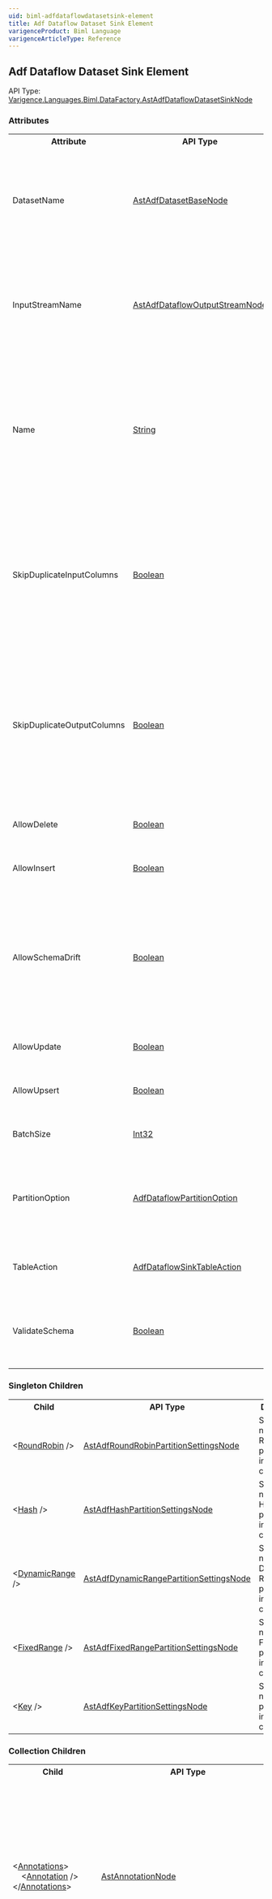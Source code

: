```yaml
---
uid: biml-adfdataflowdatasetsink-element
title: Adf Dataflow Dataset Sink Element
varigenceProduct: Biml Language
varigenceArticleType: Reference
---
```

## Adf Dataflow Dataset Sink Element<div class="AssemblyInfoGroup"><div class="CrossReferenceGroup"><div class="CrossReferenceHeader">API Type:</div><div class="CrossReferenceValue"><a href="../api-reference/Varigence.Languages.Biml.DataFactory.AstAdfDataflowDatasetSinkNode.html">Varigence.Languages.Biml.DataFactory.AstAdfDataflowDatasetSinkNode</a></div></div></div><div class="AttributeGroup"><h3>Attributes</h3><table id="AttributeList" class="AttributeList"><tbody><tr><th class="AttributeNameColumnHeader">Attribute</th><th class="AttributeTypeColumnHeader">API Type</th><th class="AttributeDefaultColumnHeader">Default</th><th class="AttributeSummaryColumnHeader">Description</th></tr><tr class="ad0"><td class="AttributeName">DatasetName</td><td class="AttributeType"><a href="../api-reference/Varigence.Languages.Biml.DataFactory.AstAdfDatasetBaseNode.html">AstAdfDatasetBaseNode</a></td><td class="AttributeDefault">&nbsp;</td><td class="AttributeSummary"><div class ="SummaryItem">Specifies a reference to the dataset used in the dataflow.</div> This is a required reference to an existing definiton.</td></tr><tr class="ad1"><td class="AttributeName">InputStreamName</td><td class="AttributeType"><a href="../api-reference/Varigence.Languages.Biml.DataFactory.AstAdfDataflowOutputStreamNode.html">AstAdfDataflowOutputStreamNode</a></td><td class="AttributeDefault">&nbsp;</td><td class="AttributeSummary"><div class ="SummaryItem">A reference to a previous component's output stream.</div> This is a required reference to an existing definiton.</td></tr><tr class="ad0"><td class="AttributeName">Name</td><td class="AttributeType"><a href="https://msdn.microsoft.com/en-us/library/System.String.aspx">String</a></td><td class="AttributeDefault">&nbsp;</td><td class="AttributeSummary"><div class ="SummaryItem">Specifies the name of the object.  This name can be used to reference this object from anywhere else in the program.</div> This is a required property</td></tr><tr class="ad1"><td class="AttributeName">SkipDuplicateInputColumns</td><td class="AttributeType"><a href="https://msdn.microsoft.com/en-us/library/System.Boolean.aspx">Boolean</a></td><td class="AttributeDefault">False</td><td class="AttributeSummary"><div class ="SummaryItem">If the same input column is used in more than one mapping, then any instance after the first will be skipped.</div> This is a required property</td></tr><tr class="ad0"><td class="AttributeName">SkipDuplicateOutputColumns</td><td class="AttributeType"><a href="https://msdn.microsoft.com/en-us/library/System.Boolean.aspx">Boolean</a></td><td class="AttributeDefault">False</td><td class="AttributeSummary"><div class ="SummaryItem">If a mapping will produce an output column that matches another column, then each instance after the first will be skipped.</div> This is a required property</td></tr><tr class="ad1"><td class="AttributeName">AllowDelete</td><td class="AttributeType"><a href="https://msdn.microsoft.com/en-us/library/System.Boolean.aspx">Boolean</a></td><td class="AttributeDefault">False</td><td class="AttributeSummary"><div class ="SummaryItem">Allow rows to be deleted in the sink.</div> </td></tr><tr class="ad0"><td class="AttributeName">AllowInsert</td><td class="AttributeType"><a href="https://msdn.microsoft.com/en-us/library/System.Boolean.aspx">Boolean</a></td><td class="AttributeDefault">False</td><td class="AttributeSummary"><div class ="SummaryItem">Allow rows to be inserted in the sink.</div> </td></tr><tr class="ad1"><td class="AttributeName">AllowSchemaDrift</td><td class="AttributeType"><a href="https://msdn.microsoft.com/en-us/library/System.Boolean.aspx">Boolean</a></td><td class="AttributeDefault">False</td><td class="AttributeSummary"><div class ="SummaryItem">Select true if your source columns are likely to change during the dataflow. If marked true, all columns pass through the dataflow to the sink.</div> </td></tr><tr class="ad0"><td class="AttributeName">AllowUpdate</td><td class="AttributeType"><a href="https://msdn.microsoft.com/en-us/library/System.Boolean.aspx">Boolean</a></td><td class="AttributeDefault">False</td><td class="AttributeSummary"><div class ="SummaryItem">Allow rows to be updated in the sink.</div> </td></tr><tr class="ad1"><td class="AttributeName">AllowUpsert</td><td class="AttributeType"><a href="https://msdn.microsoft.com/en-us/library/System.Boolean.aspx">Boolean</a></td><td class="AttributeDefault">False</td><td class="AttributeSummary"><div class ="SummaryItem">Allow rows to be upserted in the sink.</div> </td></tr><tr class="ad0"><td class="AttributeName">BatchSize</td><td class="AttributeType"><a href="https://msdn.microsoft.com/en-us/library/System.Int32.aspx">Int32</a></td><td class="AttributeDefault">-1</td><td class="AttributeSummary"><div class ="SummaryItem">Size of batches for columnar caching.</div> </td></tr><tr class="ad1"><td class="AttributeName">PartitionOption</td><td class="AttributeType"><a href="../api-reference/Varigence.Languages.Biml.DataFactory.AdfDataflowPartitionOption.html">AdfDataflowPartitionOption</a></td><td class="AttributeDefault">CurrentPartitioning</td><td class="AttributeSummary"><div class ="SummaryItem">Specifies how the user would like to handle partitioning inside of dataflow components.</div> </td></tr><tr class="ad0"><td class="AttributeName">TableAction</td><td class="AttributeType"><a href="../api-reference/Varigence.Languages.Biml.DataFactory.AdfDataflowSinkTableAction.html">AdfDataflowSinkTableAction</a></td><td class="AttributeDefault">None</td><td class="AttributeSummary"><div class ="SummaryItem">Select the table action: None, Truncate, Recreate.</div> </td></tr><tr class="ad1"><td class="AttributeName">ValidateSchema</td><td class="AttributeType"><a href="https://msdn.microsoft.com/en-us/library/System.Boolean.aspx">Boolean</a></td><td class="AttributeDefault">False</td><td class="AttributeSummary"><div class ="SummaryItem">Dataflow will fail if any column in the dataflow is not found in the source.</div> </td></tr></tbody></table></div><div class="ChildGroup">### Singleton Children<table id="ChildList" class="ChildList"><tbody><tr><th class="ChildNameColumnHeader">Child</th><th class="ChildTypeColumnHeader">API Type</th><th class="ChildSummaryColumnHeader">Description</th></tr><tr class="cd0"><td class="ChildName"><span class="punc">&lt;</span><a href=Varigence.Languages.Biml.DataFactory.AstAdfRoundRobinPartitionSettingsNode.html">RoundRobin</a><span class="punc"> /&gt;</span></td><td class="ChildType"><a href="../api-reference/Varigence.Languages.Biml.DataFactory.AstAdfRoundRobinPartitionSettingsNode.html">AstAdfRoundRobinPartitionSettingsNode</a></td><td class="ChildSummary">Settings node for Round Robin partitioning in dataflow components. </td></tr><tr class="cd1"><td class="ChildName"><span class="punc">&lt;</span><a href=Varigence.Languages.Biml.DataFactory.AstAdfHashPartitionSettingsNode.html">Hash</a><span class="punc"> /&gt;</span></td><td class="ChildType"><a href="../api-reference/Varigence.Languages.Biml.DataFactory.AstAdfHashPartitionSettingsNode.html">AstAdfHashPartitionSettingsNode</a></td><td class="ChildSummary">Settings node for Hash partitioning in dataflow components. </td></tr><tr class="cd0"><td class="ChildName"><span class="punc">&lt;</span><a href=Varigence.Languages.Biml.DataFactory.AstAdfDynamicRangePartitionSettingsNode.html">DynamicRange</a><span class="punc"> /&gt;</span></td><td class="ChildType"><a href="../api-reference/Varigence.Languages.Biml.DataFactory.AstAdfDynamicRangePartitionSettingsNode.html">AstAdfDynamicRangePartitionSettingsNode</a></td><td class="ChildSummary">Settings node for Dynamic Range partitioning in dataflow components. </td></tr><tr class="cd1"><td class="ChildName"><span class="punc">&lt;</span><a href=Varigence.Languages.Biml.DataFactory.AstAdfFixedRangePartitionSettingsNode.html">FixedRange</a><span class="punc"> /&gt;</span></td><td class="ChildType"><a href="../api-reference/Varigence.Languages.Biml.DataFactory.AstAdfFixedRangePartitionSettingsNode.html">AstAdfFixedRangePartitionSettingsNode</a></td><td class="ChildSummary">Settings node for Fixed Range partitioning in dataflow components. </td></tr><tr class="cd0"><td class="ChildName"><span class="punc">&lt;</span><a href=Varigence.Languages.Biml.DataFactory.AstAdfKeyPartitionSettingsNode.html">Key</a><span class="punc"> /&gt;</span></td><td class="ChildType"><a href="../api-reference/Varigence.Languages.Biml.DataFactory.AstAdfKeyPartitionSettingsNode.html">AstAdfKeyPartitionSettingsNode</a></td><td class="ChildSummary">Settings node for Key partitioning in dataflow components. </td></tr></tbody></table></div><div class="ChildGroup">### Collection Children<table id="ChildList" class="ChildList"><tbody><tr><th class="ChildNameColumnHeader">Child</th><th class="ChildTypeColumnHeader">API Type</th><th class="ChildSummaryColumnHeader">Description</th></tr><tr class="cd0"><td class="ChildName"><span class="punc">&lt;</span><a href=Varigence.Languages.Biml.AstNode_Annotations.html">Annotations</a><span class="punc">&gt;</span><br />&nbsp;&nbsp;&nbsp;&nbsp;<span class="punc">&lt;</span><a href=Varigence.Languages.Biml.AstAnnotationNode.html">Annotation</a> <span class="punc">/&gt;</span><br /><span class="punc">&lt;/</span><a href=Varigence.Languages.Biml.AstNode_Annotations.html">Annotations</a><span class="punc">&gt;</span></td><td class="ChildType"><a href="../api-reference/Varigence.Languages.Biml.AstAnnotationNode.html">AstAnnotationNode</a></td><td class="ChildSummary"><div class ="SummaryItem">This is a collection of annotation items that can be used to specify documentation, tags, or other information.  Annotations are particularly useful for storing information about nodes that can be used by BimlScript code.</div> </td></tr><tr class="cd1"><td class="ChildName"><span class="punc">&lt;</span><a href=Varigence.Languages.Biml.DataFactory.AstAdfDataflowDatasetSinkNode_ColumnMappings.html">ColumnMappings</a><span class="punc">&gt;</span><br />&nbsp;&nbsp;&nbsp;&nbsp;<a href=Varigence.Languages.Biml.DataFactory.AstAdfDataflowDatasetSinkNode_ColumnMappings.html">Multiple Choices...</a><br /><span class="punc">&lt;/</span><a href=Varigence.Languages.Biml.DataFactory.AstAdfDataflowDatasetSinkNode_ColumnMappings.html">ColumnMappings</a><span class="punc">&gt;</span></td><td class="ChildType"><a href="../api-reference/Varigence.Languages.Biml.DataFactory.AstAdfDataflowComponentColumnBaseNode.html">AstAdfDataflowComponentColumnBaseNode</a></td><td class="ChildSummary"><div class ="SummaryItem">This is a collection of column mappings that are used to map the columns to the sink.</div> </td></tr><tr class="cd0"><td class="ChildName"><span class="punc">&lt;</span><a href=Varigence.Languages.Biml.DataFactory.AstAdfDataflowDatasetBaseNode_Columns.html">Columns</a><span class="punc">&gt;</span><br />&nbsp;&nbsp;&nbsp;&nbsp;<span class="punc">&lt;</span><a href=Varigence.Languages.Biml.DataFactory.AstAdfDataflowDatasetColumnNode.html">Column</a> <span class="punc">/&gt;</span><br /><span class="punc">&lt;/</span><a href=Varigence.Languages.Biml.DataFactory.AstAdfDataflowDatasetBaseNode_Columns.html">Columns</a><span class="punc">&gt;</span></td><td class="ChildType"><a href="../api-reference/Varigence.Languages.Biml.DataFactory.AstAdfDataflowDatasetColumnNode.html">AstAdfDataflowDatasetColumnNode</a></td><td class="ChildSummary"><div class ="SummaryItem">Specifies an optional list of columns to be used as an output from a source or input for a sink.</div> </td></tr><tr class="cd1"><td class="ChildName"><span class="punc">&lt;</span><a href=Varigence.Languages.Biml.DataFactory.AstAdfDataflowDatasetBaseNode_Parameters.html">Parameters</a><span class="punc">&gt;</span><br />&nbsp;&nbsp;&nbsp;&nbsp;<span class="punc">&lt;</span><a href=Varigence.Languages.Biml.DataFactory.AstAdfDatasetReferenceParameterNode.html">Parameter</a> <span class="punc">/&gt;</span><br /><span class="punc">&lt;/</span><a href=Varigence.Languages.Biml.DataFactory.AstAdfDataflowDatasetBaseNode_Parameters.html">Parameters</a><span class="punc">&gt;</span></td><td class="ChildType"><a href="../api-reference/Varigence.Languages.Biml.DataFactory.AstAdfDatasetReferenceParameterNode.html">AstAdfDatasetReferenceParameterNode</a></td><td class="ChildSummary"><div class ="SummaryItem">Specifies an optional list of parameters to be passed in with the dataset.</div> </td></tr><tr class="cd0"><td class="ChildName"><span class="punc">&lt;</span>PostSqlScripts<span class="punc">&gt;</span><br />&nbsp;&nbsp;&nbsp;&nbsp;<span class="punc">&lt;</span><a href=https://msdn.microsoft.com/en-us/library/System.String.aspx">Script</a> <span class="punc">/&gt;</span><br /><span class="punc">&lt;/</span>PostSqlScripts<span class="punc">&gt;</span></td><td class="ChildType"><a href="https://msdn.microsoft.com/en-us/library/System.String.aspx">String</a></td><td class="ChildSummary"><div class ="SummaryItem">This is a collection of scripts to run after the sink action.</div> </td></tr><tr class="cd1"><td class="ChildName"><span class="punc">&lt;</span>PreSqlScripts<span class="punc">&gt;</span><br />&nbsp;&nbsp;&nbsp;&nbsp;<span class="punc">&lt;</span><a href=https://msdn.microsoft.com/en-us/library/System.String.aspx">Script</a> <span class="punc">/&gt;</span><br /><span class="punc">&lt;/</span>PreSqlScripts<span class="punc">&gt;</span></td><td class="ChildType"><a href="https://msdn.microsoft.com/en-us/library/System.String.aspx">String</a></td><td class="ChildSummary"><div class ="SummaryItem">This is a collection of scripts to run before the sink action.</div> </td></tr></tbody></table></div>